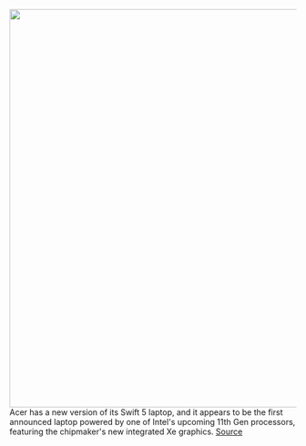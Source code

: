 <img src='https://cdn.vox-cdn.com/thumbor/NLdwIFx3ygkDv4zNYjMyaADadKg=/0x0:2000x1333/1200x800/filters:focal(840x507:1160x827)/cdn.vox-cdn.com/uploads/chorus_image/image/66969790/Acer_Swift_5_SF514_55_High_08.0.jpg' width='700px' /><br/>
Acer has a new version of its Swift 5 laptop, and it appears to be the first announced laptop powered by one of Intel's upcoming 11th Gen processors, featuring the chipmaker's new integrated Xe graphics.
<a href='https://www.theverge.com/2020/6/23/21298935/acer-swift-5-intel-11th-gen-chips-xe-graphics-integrated-bezels-update'> Source <a/>